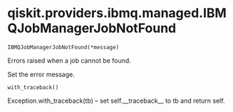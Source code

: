 # qiskit.providers.ibmq.managed.IBMQJobManagerJobNotFound

`IBMQJobManagerJobNotFound(*message)`

Errors raised when a job cannot be found.

Set the error message.

`with_traceback()`

Exception.with\_traceback(tb) – set self.\_\_traceback\_\_ to tb and return self.
